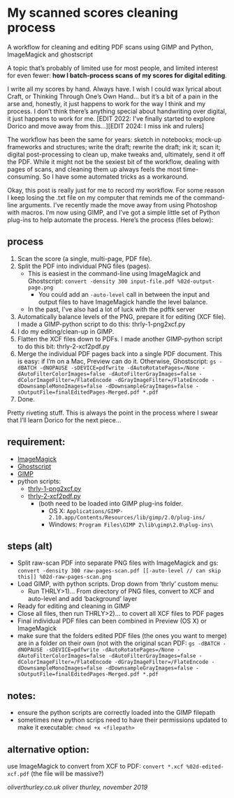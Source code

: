 # My scanned scores cleaning process
A workflow for cleaning and editing PDF scans using GIMP and Python, ImageMagick and ghostscript


A topic that’s probably of limited use for most people, and limited interest for even fewer: **how I batch-process scans of my scores for digital editing**.

I write all my scores by hand. Always have. I wish I could wax lyrical about Craft, or Thinking Through One’s Own Hand… but it’s a bit of a pain in the arse and, honestly, it just happens to work for the way I think and my process. I don’t think there’s anything special about handwriting over digital, it just happens to work for me. \[EDIT 2022: I've finally started to explore Dorico and move away from this...]\[EDIT 2024: I miss ink and rulers]

The workflow has been the same for years: sketch in notebooks; mock-up frameworks and structures; write the draft; rewrite the draft; ink it; scan it; digital post-processing to clean up, make tweaks and, ultimately, send it off the PDF. While it might not be the sexiest bit of the workflow, dealing with pages of scans, and cleaning them up always feels the most time-consuming. So I have some automated tricks as a workaround.

Okay, this post is really just for me to record my workflow. For some reason I keep losing the .txt file on my computer that reminds me of the command-line arguments.  I’ve recently made the move away from using Photoshop with macros. I’m now using GIMP, and I’ve got a simple little set of Python plug-ins to help automate the process. Here’s the process (files below):

## process
1. Scan the score (a single, multi-page, PDF file).
2. Split the PDF into individual PNG files (pages). 
	- This is easiest in the command-line using ImageMagick and Ghostscript: `convert -density 300 input-file.pdf %02d-output-page.png`
        - You could add an `-auto-level` call in between the input and output files to have ImageMagick handle the level balance.
	- In the past, I’ve also had a lot of luck with the pdftk server
3. Automatically balance levels of the PNG, prepare it for editing (XCF file).
        I made a GIMP-python script to do this: thrly-1-png2xcf.py
4. I do my editing/clean-up in GIMP.
5. Flatten the XCF files down to PDFs. I made another GIMP-python script to do this bit: thrly-2-xcf2pdf.py
6. Merge the individual PDF pages back into a single PDF document. This is easy: if I’m on a Mac, Preview can do it. Otherwise, Ghostscript:
	`gs -dBATCH -dNOPAUSE -sDEVICE=pdfwrite -dAutoRotatePages=/None -dAutoFilterColorImages=false -dAutoFilterGrayImages=false -dColorImageFilter=/FlateEncode -dGrayImageFilter=/FlateEncode -dDownsampleMonoImages=false -dDownsampleGrayImages=false -sOutputFile=finalEditedPages-Merged.pdf *.pdf`
7. Done.

Pretty riveting stuff. This is always the point in the process where I swear that I’ll learn Dorico for the next piece…

## requirement:
* [ImageMagick](https://imagemagick.org/)
* [Ghostscript](https://www.ghostscript.com/)
* [GIMP](https://www.gimp.org/)
* python scripts:
  * [thrly-1-png2xcf.py](https://github.com/thrly/score-cleaner/blob/master/thrly-1-png2xcf.py)
  * [thrly-2-xcf2pdf.py](https://github.com/thrly/score-cleaner/blob/master/thrly-2-xcf2pdf.py)
  	* (both need to be loaded into GIMP plug-ins folder. 
		* OS X: `Applications/GIMP-2.10.app/Contents/Resources/lib/gimp/2.0/plug-ins/`
		* Windows: `Program Files\GIMP 2\lib\gimp\2.0\plug-ins\`

## steps (alt)
* Split raw-scan PDF into separate PNG files with ImageMagick and gs:
  ```convert -density 300 raw-pages-scan.pdf [[-auto-level // can skip this]] %02d-raw-pages-scan.png```
* Load GIMP, with python scripts. Drop down from ‘thrly’ custom menu:
  * Run THRLY>1)… From directory of PNG files, convert to XCF and auto-level and add ‘background’ layer
* Ready for editing and cleaning in GIMP
* Close all files, then run THRLY>2)… to covert all XCF files to PDF pages
* Final individual PDF files can been combined in Preview (OS X) or ImageMagick
* make sure that the folders edited PDF files (the ones you want to merge) are in a folder on their own (not with the original scan PDF:
    ```gs -dBATCH -dNOPAUSE -sDEVICE=pdfwrite -dAutoRotatePages=/None -dAutoFilterColorImages=false -dAutoFilterGrayImages=false -dColorImageFilter=/FlateEncode -dGrayImageFilter=/FlateEncode -dDownsampleMonoImages=false -dDownsampleGrayImages=false -sOutputFile=finalEditedPages-Merged.pdf *.pdf```

## notes:
* ensure the python scripts are correctly loaded into the GIMP filepath
* sometimes new python scrips need to have their permissions updated to make it executable: `chmod +x <filepath>`

## alternative option:
use ImageMagick to convert from XCF to PDF: `convert *.xcf %02d-edited-xcf.pdf` (the file will be massive?)

_oliverthurley.co.uk
oliver thurley, november 2019_
